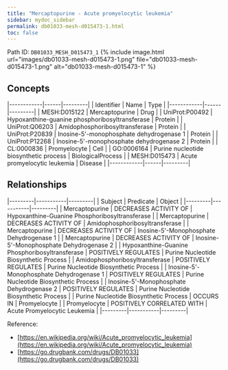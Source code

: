 ```yaml
---
title: "Mercaptopurine - Acute promyelocytic leukemia"
sidebar: mydoc_sidebar
permalink: db01033-mesh-d015473-1.html
toc: false 
---
```



Path ID: `DB01033_MESH_D015473_1`
{% include image.html url="images/db01033-mesh-d015473-1.png" file="db01033-mesh-d015473-1.png" alt="db01033-mesh-d015473-1" %}

## Concepts

|------------|------|---------|
| Identifier | Name | Type    |
|------------|------|---------|
| MESH:D015122 | Mercaptopurine | Drug |
| UniProt:P00492 | Hypoxanthine-guanine phosphoribosyltransferase | Protein |
| UniProt:Q06203 | Amidophosphoribosyltransferase | Protein |
| UniProt:P20839 | Inosine-5'-monophosphate dehydrogenase 1 | Protein |
| UniProt:P12268 | Inosine-5'-monophosphate dehydrogenase 2 | Protein |
| CL:0000836 | Promyelocyte | Cell |
| GO:0006164 | Purine nucleotide biosynthetic process | BiologicalProcess |
| MESH:D015473 | Acute promyelocytic leukemia | Disease |
|------------|------|---------|

## Relationships

|---------|-----------|---------|
| Subject | Predicate | Object  |
|---------|-----------|---------|
| Mercaptopurine | DECREASES ACTIVITY OF | Hypoxanthine-Guanine Phosphoribosyltransferase |
| Mercaptopurine | DECREASES ACTIVITY OF | Amidophosphoribosyltransferase |
| Mercaptopurine | DECREASES ACTIVITY OF | Inosine-5'-Monophosphate Dehydrogenase 1 |
| Mercaptopurine | DECREASES ACTIVITY OF | Inosine-5'-Monophosphate Dehydrogenase 2 |
| Hypoxanthine-Guanine Phosphoribosyltransferase | POSITIVELY REGULATES | Purine Nucleotide Biosynthetic Process |
| Amidophosphoribosyltransferase | POSITIVELY REGULATES | Purine Nucleotide Biosynthetic Process |
| Inosine-5'-Monophosphate Dehydrogenase 1 | POSITIVELY REGULATES | Purine Nucleotide Biosynthetic Process |
| Inosine-5'-Monophosphate Dehydrogenase 2 | POSITIVELY REGULATES | Purine Nucleotide Biosynthetic Process |
| Purine Nucleotide Biosynthetic Process | OCCURS IN | Promyelocyte |
| Promyelocyte | POSITIVELY CORRELATED WITH | Acute Promyelocytic Leukemia |
|---------|-----------|---------|

Reference: 
  - [https://en.wikipedia.org/wiki/Acute_promyelocytic_leukemia](https://en.wikipedia.org/wiki/Acute_promyelocytic_leukemia)
  - [https://go.drugbank.com/drugs/DB01033](https://go.drugbank.com/drugs/DB01033)
